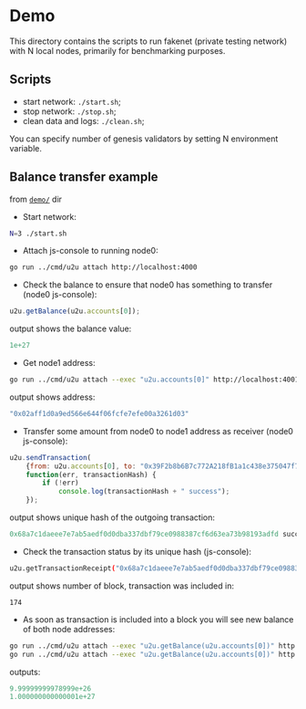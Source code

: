 # Demo

This directory contains the scripts to run fakenet (private testing network) with N local nodes,
primarily for benchmarking purposes.

## Scripts

  - start network: `./start.sh`;
  - stop network: `./stop.sh`;
  - clean data and logs: `./clean.sh`;

You can specify number of genesis validators by setting N environment variable.

## Balance transfer example

from [`demo/`](./demo/) dir

* Start network:
```sh
N=3 ./start.sh
```

* Attach js-console to running node0:
```sh
go run ../cmd/u2u attach http://localhost:4000
```

* Check the balance to ensure that node0 has something to transfer (node0 js-console):
```js
u2u.getBalance(u2u.accounts[0]);
```
 
 output shows the balance value:
```js
1e+27
```

* Get node1 address:
```sh
go run ../cmd/u2u attach --exec "u2u.accounts[0]" http://localhost:4001
```
 output shows address:
```js
"0x02aff1d0a9ed566e644f06fcfe7efe00a3261d03"
```

* Transfer some amount from node0 to node1 address as receiver (node0 js-console):
```js
u2u.sendTransaction(
	{from: u2u.accounts[0], to: "0x39F2b8b6B7c772A218fB1a1c438e375047f72d88", value:  "1000000000000000000"},
	function(err, transactionHash) {
        if (!err)
            console.log(transactionHash + " success");
    });
```
 output shows unique hash of the outgoing transaction:
```js
0x68a7c1daeee7e7ab5aedf0d0dba337dbf79ce0988387cf6d63ea73b98193adfd success
```

* Check the transaction status by its unique hash (js-console):
```sh
u2u.getTransactionReceipt("0x68a7c1daeee7e7ab5aedf0d0dba337dbf79ce0988387cf6d63ea73b98193adfd").blockNumber
```
 output shows number of block, transaction was included in:
```
174
```

* As soon as transaction is included into a block you will see new balance of both node addresses:
```sh
go run ../cmd/u2u attach --exec "u2u.getBalance(u2u.accounts[0])" http://localhost:4000
go run ../cmd/u2u attach --exec "u2u.getBalance(u2u.accounts[0])" http://localhost:4001
```
 outputs:
```js
9.99999999978999e+26
1.000000000000001e+27
```
